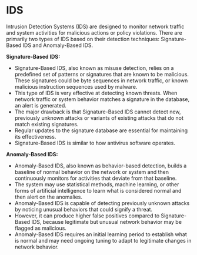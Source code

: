 # IDS

Intrusion Detection Systems (IDS) are designed to monitor network traffic and system activities for malicious actions or policy violations. There are primarily two types of IDS based on their detection techniques: Signature-Based IDS and Anomaly-Based IDS.

**Signature-Based IDS:**

- Signature-Based IDS, also known as misuse detection, relies on a predefined set of patterns or signatures that are known to be malicious. These signatures could be byte sequences in network traffic, or known malicious instruction sequences used by malware.
- This type of IDS is very effective at detecting known threats. When network traffic or system behavior matches a signature in the database, an alert is generated.
- The major drawback is that Signature-Based IDS cannot detect new, previously unknown attacks or variants of existing attacks that do not match existing signatures.
- Regular updates to the signature database are essential for maintaining its effectiveness.
- Signature-Based IDS is similar to how antivirus software operates.

**Anomaly-Based IDS:**

- Anomaly-Based IDS, also known as behavior-based detection, builds a baseline of normal behavior on the network or system and then continuously monitors for activities that deviate from that baseline.
- The system may use statistical methods, machine learning, or other forms of artificial intelligence to learn what is considered normal and then alert on the anomalies.
- Anomaly-Based IDS is capable of detecting previously unknown attacks by noticing unusual behaviors that could signify a threat.
- However, it can produce higher false positives compared to Signature-Based IDS, because legitimate but unusual network behavior may be flagged as malicious.
- Anomaly-Based IDS requires an initial learning period to establish what is normal and may need ongoing tuning to adapt to legitimate changes in network behavior.
